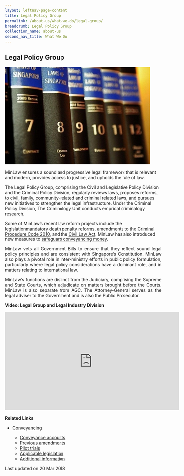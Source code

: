 ```yaml
---
layout: leftnav-page-content
title: Legal Policy Group
permalink: /about-us/what-we-do/legal-group/
breadcrumb: Legal Policy Group
collection_name: about-us
second_nav_title: What We Do
---
```


<style>
  .image {width: 600px;}
  .image img {max-width: 100%;}
</style>

Legal Policy Group
---

<div class="image">
  <img src="/images/1399988831399.jpg/" title="Legal Policy Group" alt="Legal Policy Group">
</div>

MinLaw ensures a sound and progressive legal framework that is relevant and modern, provides access to justice, and upholds the rule of law.

The Legal Policy Group, comprising the Civil and Legislative Policy Division and the Criminal Policy Division, regularly reviews laws, proposes reforms, to civil, family, community-related and criminal related laws, and pursues new initiatives to strengthen the legal infrastructure. Under the Criminal Policy Division, The Criminology Unit conducts emprical criminalogy research.

Some of MinLaw’s recent law reform projects include the legislation<a href="/news/press-releases/fact-sheet-on-the-proposed-amendments-to-the-penal-code-and-criminal-procedure-code" target="_blank">mandatory death penalty reforms</a>, amendments to the <a href="/news/parliamentary-speeches/second-reading-speech-by-law-minister-k-shanmugam-on-the-criminal-procedure-code-bill" target="_blank">Criminal Procedure Code 2010</a>, and the <a href="/news/parliamentary-speeches/second-reading-speech-by-minister-for-law-mr-k-shanmugam-on-the-civil-law-amendment-bill" target="_blank">Civil Law Act</a>. MinLaw has also introduced new measures to [safeguard conveyancing money](/about-us/what-we-do/conveyancing/).

<p style="text-align: justify">MinLaw vets all Government Bills to ensure that they reflect sound legal policy principles and are consistent with Singapore’s Constitution. MinLaw also plays a pivotal role in inter-ministry efforts in public policy formulation, particularly where legal policy considerations have a dominant role, and in matters relating to international law.

<p style="text-align: justify">MinLaw’s functions are distinct from the Judiciary, comprising the Supreme and State Courts, which adjudicate on matters brought before the Courts. MinLaw is also separate from AGC. The Attorney-General serves as the legal adviser to the Government and is also the Public Prosecutor.

**Video: Legal Group and Legal Industry Division**

<div class="bp-youtube"><iframe width="560" height="315" src="https://www.youtube.com/embed/0wJ9lvFkUXs?rel=0" title="Legal Group" frameborder="0" allow="accelerometer; autoplay; encrypted-media; gyroscope; picture-in-picture" allowfullscreen></iframe>
</div>

**Related Links**
<ul>
  <li>
    <a href="/about-us/what-we-do/conveyancing/">Conveyancing</a>
  </li>
  <ul>
    <li>
      <a href="/about-us/what-we-do/conveyancing-account/">Conveyance accounts</a>
    </li>
    <li>
      <a href="/about-us/what-we-do/previous-amendments/">Previous amendments</a>
    </li>
    <li>
      <a href="/about-us/what-we-do/pilot-trials/">Pilot trials</a>
    </li>
    <li>
      <a href="/about-us/what-we-do/applicable-legislation/">Applicable legislation</a>
    </li>
    <li>
      <a href="/about-us/what-we-do/additional-information/">Additional information</a>
    </li>
  </ul>
</ul>

<p class="right-side-updated">Last updated on 20 Mar 2018</p>
